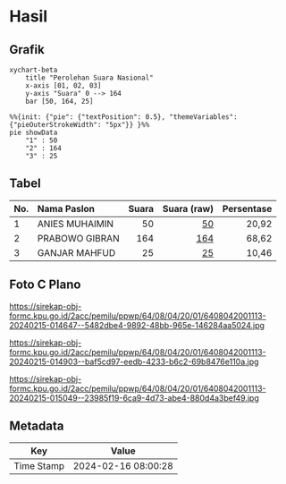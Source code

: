 # Hasil

## Grafik

```mermaid
xychart-beta
    title "Perolehan Suara Nasional"
    x-axis [01, 02, 03]
    y-axis "Suara" 0 --> 164
    bar [50, 164, 25]
```

```mermaid
%%{init: {"pie": {"textPosition": 0.5}, "themeVariables": {"pieOuterStrokeWidth": "5px"}} }%%
pie showData
    "1" : 50
    "2" : 164
    "3" : 25
```

## Tabel

| No. | Nama Paslon    | Suara | Suara (raw) | Persentase |
|:--- |:-------------- | -----:| -----------:| ----------:|
| 1   | ANIES MUHAIMIN | 50    | [50][p-1]   | 20,92      |
| 2   | PRABOWO GIBRAN | 164   | [164][p-2]  | 68,62      |
| 3   | GANJAR MAHFUD  | 25    | [25][p-3]   | 10,46      |


[p-1]: https://github.com/gigit-pemilu/pemilu-2024/blob/main/pilpres/hitung-suara/sub/64-kalimantan-timur/sub/08-kutai-timur/sub/04-sangatta-utara/sub/2001-sangatta-utara/sub/113-tps/sub/paslon-1.txt
[p-2]: https://github.com/gigit-pemilu/pemilu-2024/blob/main/pilpres/hitung-suara/sub/64-kalimantan-timur/sub/08-kutai-timur/sub/04-sangatta-utara/sub/2001-sangatta-utara/sub/113-tps/sub/paslon-2.txt
[p-3]: https://github.com/gigit-pemilu/pemilu-2024/blob/main/pilpres/hitung-suara/sub/64-kalimantan-timur/sub/08-kutai-timur/sub/04-sangatta-utara/sub/2001-sangatta-utara/sub/113-tps/sub/paslon-3.txt

## Foto C Plano

https://sirekap-obj-formc.kpu.go.id/2acc/pemilu/ppwp/64/08/04/20/01/6408042001113-20240215-014647--5482dbe4-9892-48bb-965e-146284aa5024.jpg

https://sirekap-obj-formc.kpu.go.id/2acc/pemilu/ppwp/64/08/04/20/01/6408042001113-20240215-014903--baf5cd97-eedb-4233-b6c2-69b8476e110a.jpg

https://sirekap-obj-formc.kpu.go.id/2acc/pemilu/ppwp/64/08/04/20/01/6408042001113-20240215-015049--23985f19-6ca9-4d73-abe4-880d4a3bef49.jpg


## Metadata

| Key        | Value               |
| ---------- | ------------------- |
| Time Stamp | 2024-02-16 08:00:28 |



